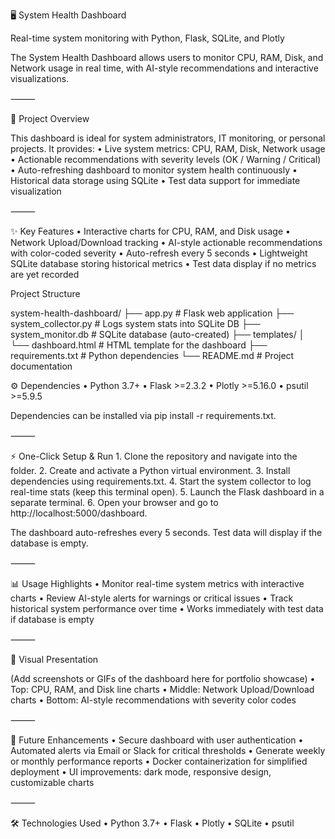 🖥️ System Health Dashboard

Real-time system monitoring with Python, Flask, SQLite, and Plotly

The System Health Dashboard allows users to monitor CPU, RAM, Disk, and Network usage in real time, with AI-style recommendations and interactive visualizations.

⸻

🚀 Project Overview

This dashboard is ideal for system administrators, IT monitoring, or personal projects. It provides:
	•	Live system metrics: CPU, RAM, Disk, Network usage
	•	Actionable recommendations with severity levels (OK / Warning / Critical)
	•	Auto-refreshing dashboard to monitor system health continuously
	•	Historical data storage using SQLite
	•	Test data support for immediate visualization

⸻

✨ Key Features
	•	Interactive charts for CPU, RAM, and Disk usage
	•	Network Upload/Download tracking
	•	AI-style actionable recommendations with color-coded severity
	•	Auto-refresh every 5 seconds
	•	Lightweight SQLite database storing historical metrics
	•	Test data display if no metrics are yet recorded


Project Structure

system-health-dashboard/
├── app.py                  # Flask web application
├── system_collector.py     # Logs system stats into SQLite DB
├── system_monitor.db       # SQLite database (auto-created)
├── templates/
│     └── dashboard.html    # HTML template for the dashboard
├── requirements.txt        # Python dependencies
└── README.md               # Project documentation

⚙️ Dependencies
	•	Python 3.7+
	•	Flask >=2.3.2
	•	Plotly >=5.16.0
	•	psutil >=5.9.5

Dependencies can be installed via pip install -r requirements.txt.

⸻

⚡ One-Click Setup & Run
	1.	Clone the repository and navigate into the folder.
	2.	Create and activate a Python virtual environment.
	3.	Install dependencies using requirements.txt.
	4.	Start the system collector to log real-time stats (keep this terminal open).
	5.	Launch the Flask dashboard in a separate terminal.
	6.	Open your browser and go to http://localhost:5000/dashboard.

The dashboard auto-refreshes every 5 seconds. Test data will display if the database is empty.

⸻

📊 Usage Highlights
	•	Monitor real-time system metrics with interactive charts
	•	Review AI-style alerts for warnings or critical issues
	•	Track historical system performance over time
	•	Works immediately with test data if database is empty

⸻

🎨 Visual Presentation

(Add screenshots or GIFs of the dashboard here for portfolio showcase)
	•	Top: CPU, RAM, and Disk line charts
	•	Middle: Network Upload/Download charts
	•	Bottom: AI-style recommendations with severity color codes

⸻

🔮 Future Enhancements
	•	Secure dashboard with user authentication
	•	Automated alerts via Email or Slack for critical thresholds
	•	Generate weekly or monthly performance reports
	•	Docker containerization for simplified deployment
	•	UI improvements: dark mode, responsive design, customizable charts

⸻

🛠 Technologies Used
	•	Python 3.7+
	•	Flask
	•	Plotly
	•	SQLite
	•	psutil
